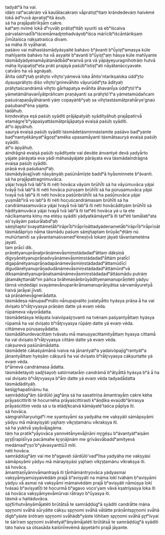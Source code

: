 
tadyátʰā ha vaí.  
idáṃ ratʰacakráṃ vā kaulālacakraṃ vā́pratiṣṭʰitaṃ krándedeváṃ haivèmé lokā ádʰruvā ápratiṣṭʰitā āsuḥ.  
sá ha prajā́patirīkṣā́ṃ cakre.  
katʰaṃ nvìmé lokā́ dʰruvāḥ prátiṣṭʰitāḥ syuríti sá ebʰíścaiva párvatairnadī́bʰiścemā́madr̥ṃhadváyobʰiśca márīcibʰiścāntárikṣaṃ jīmū́taiśca nákṣatraiśca dívam.  
sa máha íti vyā́harat.  
paśávo vai máhastásmādyásyaité bahávo bʰávanti bʰū́yiṣṭʰamasya kúle mahīyante bahávo ha vā́ asyaité bʰavanti bʰū́yiṣṭʰaṃ hāsya kúle mahīyante tásmādyádyenamāyátanādbā́dʰeranvā prá vā yāpáyeyuragnihotráṃ hutvā máha ityúpatiṣṭʰeta práti prajáyā paśúbʰistiṣṭʰati nā̀yátanāccyavate.  
catvā́ro ha vā́ agnáyaḥ.  
ā́hita úddʰr̥taḥ práhr̥to víhr̥to'yámevá loka ā́hito'ntarikṣaloka úddʰr̥to dyauṣpráhr̥to díśo víhr̥to'gnírevā́hito vāyurúddʰr̥ta ādityaḥ práhr̥taścandrámā víhr̥to gā́rhapatya evā́hita āhavanī́ya úddʰr̥tó'tʰa yámetámāhavanī́yātprāñcam praṇáyanti sa práhr̥tó'tʰa yámetamúdañcam paśuśrapaṇā́yāháranti yáṃ copayáṅbʰyaḥ sa víhr̥tastásmātprahā́rye'gnaú paśubandʰéna yajeta.  
tádāhuḥ.  
kiṃdevátya eṣá paśúḥ syādíti prājāpatyáḥ syādítyāhuḥ prajā́patirvā́ etamágre'bʰyápaśyattásmātprājāpatyá evaìṣá paśúḥ syādíti.  
átʰo ápyāhuḥ.  
sauryá evaìṣá paśúḥ syādíti tásmādetásminnástamite paśávo badʰyante badʰnantyékānyatʰāgoṣṭʰaméka upasamā́yanti tásmātsauryá evaìṣá paśúḥ syādíti.  
átʰo ápyāhuḥ.  
aindrāgná evaìṣá paśúḥ syādítyete vaí deváte ánvantyé devā yadyā́rto yájate pāráyata eva yádi máhasāyájate pāráyata eva tásmādaindrāgná evaìṣa paśúḥ syādíti.  
prāṇá evá paśubandʰáḥ.  
tásmādyā́vajjīvati nā̀syānyáḥ paśūnā́mīṣṭe baddʰā hyā̀sminnete bʰávanti.  
sá ha prajā́patiragnímuvāca.  
yájai tvayā́ tvā labʰā íti néti hovāca vāyúm brūhī́ti sá ha vāyúmuvāca yájai tváyā́ tvā labʰā íti néti hovāca púruṣam brūhī́ti sá ha púruṣamuvāca yájai tvayā́ tvā labʰā íti néti hovāca paśū́nbrūhī́ti sá ha paśū́nuvāca yájai yuṣmā́bʰirā́ vo labʰā íti néti hocuścandrámasam brūhī́ti sá ha candrámasamuvāca yájai tvayā́ tvā labʰā íti néti hovācādityám brūhī́ti sá hādityámuvāca yájai tvayā́ tvā labʰā íti tatʰéti hovāca yá u ta ete nā́cīkamanta kímu ma etéṣu syādíti yádyatkāmáyetʰā íti tatʰéti tamā́labʰata sò'syāyám paśurā́labdʰaḥ sáṃjñapto'śvayattámetā́bʰirāprī́bʰirā́prīṇāttadyádenametā́bʰirāprī́bʰirā́prīṇāttásmādāprìyo nā́ma tásmādu paśuṃ sáṃjñaptam brūyācʰétāṃ nú muhūrtamíti sa yā́vantamaśvamedʰéneṣṭvā́ lokaṃ jáyati tā́vantameténa jayati.  
tam prā́cī dík.  
prāṇétyanuprā́ṇatprāṇámevā̀smiṃstádadadʰāttaṃ dákṣiṇā dígvyānétyanuprā́ṇadvyānámevā̀smiṃstádadadʰāttám pratī́cī dígapānétyanuprā́ṇadapānámevā̀smiṃstádadadʰāttamúdīcī dígudānétyanuprā́ṇadudānámevā̀smiṃstádadadʰāttámūrdʰvā díksamānétyanuprā́ṇatsamānámevā̀smiṃstádadadʰāttásmādu putráṃ jātamákr̥ttanābʰim páñca brāhmaṇā́nbrūyādítyenamanuprā́ṇitéti yádyu tānná vindedápi svayámevā̀nuparikrā́mamanuprā́ṇyātsa sárvamā́yuretyā́ haivá jarā́yai jīvati.  
sá prāṇámevā̀gnerā́datta.  
tásmādeṣa nā́nupadʰmāto nā́nupajvalito jvalatyā́tto hyásya prāṇa ā́ ha vaí dviṣato bʰrā́tr̥vyasya prāṇáṃ datte yá evaṃ véda.  
rūpámeva vāyorā́datta.  
tásmādetásya leláyata ivaivópaśr̥ṇvanti na tvènam paśyantyā́ttaṃ hyásya rūpamā́ ha vai dviṣato bʰrā́tr̥vyasya rūpáṃ datte yá evaṃ véda.  
cittámeva púruṣasyā́datta.  
tásmādāhurdevacittáṃ tvāvatu mā́ manuṣyacittamityā́ttaṃ hyasya cittamā́ ha vaí dviṣato bʰrā́tr̥vyasya cittáṃ datte yá evaṃ véda.  
cákṣurevá paśūnāmā́datta.  
tásmādeté cākaśyámānā ivaiva ná jānantyátʰa yadaìvòpajígʰrantyátʰa jānantyā́ttaṃ hyèṣāṃ cákṣurā́ ha vaí dviṣato bʰrā́tr̥vyasya cákṣurtatte yá evaṃ véda.  
bʰā́mevá candrámasa ā́datta.  
tásmādetáyoḥ sadŕ̥śayoḥ satórnatarā́ṃ candrámā bʰātyā́ttā hyásya bʰā ā́ ha vaí dviṣato bʰrā́tr̥vyasya bʰā́ṃ datte yá evaṃ véda tadyadā́datta tásmādādityáḥ.  
keśígr̥hapatīnāmu ha.  
samrāḍdúgʰāṃ śārdūló jagʰāna sá ha sasattríṇa āmantrayā́ṃ cakre kèha prā́yaścittiríti té hocurnèha prā́yaścittirasti kʰáṇḍika evaúdbʰārirasya prā́yaścittiṃ veda sá u ta etādŕ̥kcaivá kāmáyaté'taśca pā́pīya íti.  
sá hovāca.  
sáṃgrahītaryuṅgdʰí me syantsyā́mi sa yadyáha me vakṣyáti sámāpsyāmi yádyu mā mārayiṣyáti yajñaṃ víkr̥ṣṭamánu víkrakṣya íti.  
sá ha yuktvā́ yayāvā́jagāma.  
táṃ ha pratikʰyā́yovāca yannvètā́nyevā̀jínāni mr̥géṣu bʰávantyátʰaiṣām pr̥ṣṭī́rapiśī́rya pacāmahe kr̥ṣṇājinám me grīvāsvā́baddʰamítyevá medámadʰr̥ṣo'bʰyávasyanttū3 míti.  
néti hovāca.  
samrāḍdúgʰāṃ vaí me bʰagavaḥ śārdūlò'vadʰītsa yadyáha me vakṣyási sámāpsyāmi yádyu mā mārayiṣyási yajñaṃ víkr̥ṣṭamánu víkrakṣya íti.  
sá hovāca.  
āmantraṇī́yānnvā́mantrayā íti tā́nhāmántryovāca yádyasmai vakṣyā́myamúṣyaivèdám prajā́ bʰaviṣyáti na máma lokī tváhám bʰaviṣyāmi yádyu vā́ asmai ná vakṣyā́mi mámaivèdám prajā́ bʰaviṣyáti nā̀múṣya lokī tvásaú bʰaviṣyatī́ti té hocurmā́ bʰagavo voco'yaṃ vāvá kṣatríyasya loka íti sá hovāca vakṣyā́myevā̀mūrvai rā́trayo bʰū́yasya íti.  
tásmā u haitáduvāca.  
spŕ̥tīrhutvā̀nyāmā́jatéti brūtātsā́ te samrāḍdúgʰā syādíti candrā́tte mána spr̥ṇomi svā́hā sū́ryātte cákṣu spr̥ṇomi svā́hā vā́tātte prāṇā́ntspr̥ṇomi svā́hā digbʰyáste śrótraṃ spr̥ṇomi svā́hādbʰyáste lóhitaṃ spr̥ṇomi svā́hā pr̥tʰivyaí te śárīraṃ spr̥ṇomi svāhetyátʰānyāmā́jatéti brūtātsā́ te samrāḍdúgʰā syādíti táto haiva sa útsasāda kaiśinī́revèmā ápyetárhi prajā́ jāyante.  
